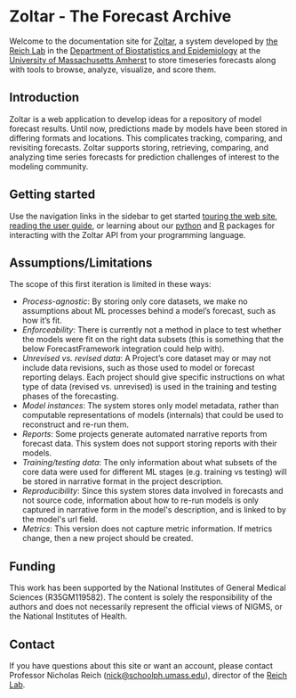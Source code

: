 # Zoltar - The Forecast Archive

Welcome to the documentation site for [Zoltar](https://www.zoltardata.com/), a system developed by [the Reich Lab](http://reichlab.io/) in the [Department of Biostatistics and Epidemiology](http://www.umass.edu/sphhs/biostatistics) at the [University of Massachusetts Amherst](https://www.umass.edu/) to store timeseries forecasts along with tools to browse, analyze, visualize, and score them.


## Introduction

Zoltar is a web application to develop ideas for a repository of model forecast results. Until now, predictions made by models have been stored in differing formats and locations. This complicates tracking, comparing, and revisiting forecasts. Zoltar supports storing, retrieving, comparing, and analyzing time series forecasts for prediction challenges of interest to the modeling community.


## Getting started

Use the navigation links in the sidebar to get started [touring the web site](WebTourIntro.md), [reading the user guide](UserIntro.md), or learning about our [python](ZoltpyOverview.md) and [R](ZoltrOverview.md) packages for interacting with the Zoltar API from your programming language.  


## Assumptions/Limitations

The scope of this first iteration is limited in these ways:

- *Process-agnostic*: By storing only core datasets, we make no assumptions about ML processes behind a model’s forecast, such as how it’s fit.
- *Enforceability*: There is currently not a method in place to test whether the models were fit on the right data subsets (this is something that the below ForecastFramework integration could help with).
- *Unrevised vs. revised data*: A Project’s core dataset may or may not include data revisions, such as those used to model or forecast reporting delays. Each project should give specific instructions on what type of data (revised vs. unrevised) is used in the training and testing phases of the forecasting.
- *Model instances*: The system stores only model metadata, rather than computable representations of models (internals) that could be used to reconstruct and re-run them.
- *Reports*: Some projects generate automated narrative reports from forecast data. This system does not support storing reports with their models.
- *Training/testing data*: The only information about what subsets of the core data were used for different ML stages (e.g. training vs testing) will be stored in narrative format in the project description.
- *Reproducibility*: Since this system stores data involved in forecasts and not source code, information about how to re-run models is only captured in narrative form in the model's description, and is linked to by the model's url field.
- *Metrics*: This version does not capture metric information. If metrics change, then a new project should be created.


## Funding

This work has been supported by the National Institutes of General Medical Sciences (R35GM119582). The content is solely the responsibility of the authors and does not necessarily represent the official views of NIGMS, or the National Institutes of Health.


## Contact

If you have questions about this site or want an account, please contact Professor Nicholas Reich (nick@schoolph.umass.edu), director of the <a href="http://reichlab.io/">Reich Lab</a>.


